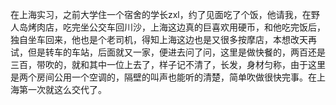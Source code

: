 在上海实习，之前大学住一个宿舍的学长zxl，约了见面吃了个饭，他请我，在野人岛烤肉店，吃完坐公交车回川沙，上海这边真的巨喜欢用硬币，和他吃完饭后，独自坐车回来，他也是个老司机，得知上海这边也是又很多按摩店，本想改天再试，但是转车的车站，后面就又一家，便进去问了问，这里是做快餐的，两百还是三百，带吹的，就和其中一位上去了，样子记不清了，长发，身材匀称，由于这里是两个房间公用一个空调的，隔壁的叫声也能听的清楚，简单吹做很快完事。在上海第一次就这么交代了。